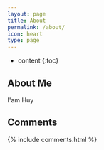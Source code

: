 ```yaml
---
layout: page
title: About
permalink: /about/
icon: heart
type: page
---
```


* content
{:toc}

## About Me

I'am Huy

## Comments

{% include comments.html %}
